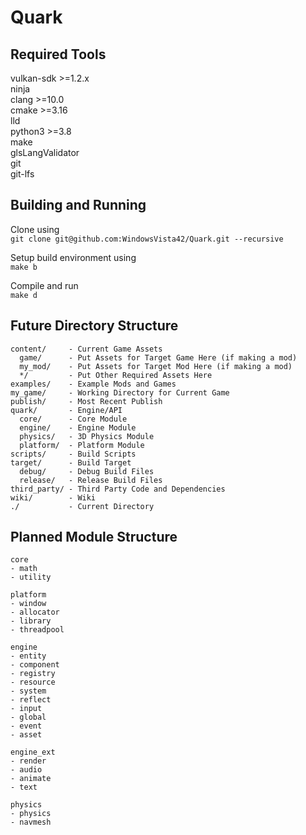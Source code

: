 # Quark
## Required Tools
vulkan-sdk >=1.2.x  
ninja  
clang >=10.0  
cmake >=3.16  
lld  
python3 >=3.8  
make  
glsLangValidator  
git  
git-lfs  

## Building and Running
Clone using  
```git clone git@github.com:WindowsVista42/Quark.git --recursive```

Setup build environment using  
```make b```

Compile and run  
```make d```

## Future Directory Structure
```
content/     - Current Game Assets
  game/      - Put Assets for Target Game Here (if making a mod)
  my_mod/    - Put Assets for Target Mod Here (if making a mod)
  */         - Put Other Required Assets Here
examples/    - Example Mods and Games
my_game/     - Working Directory for Current Game
publish/     - Most Recent Publish
quark/       - Engine/API
  core/      - Core Module
  engine/    - Engine Module
  physics/   - 3D Physics Module
  platform/  - Platform Module
scripts/     - Build Scripts
target/      - Build Target
  debug/     - Debug Build Files
  release/   - Release Build Files
third_party/ - Third Party Code and Dependencies
wiki/        - Wiki
./           - Current Directory
```

## Planned Module Structure
```
core
- math
- utility

platform
- window
- allocator
- library
- threadpool

engine
- entity
- component
- registry
- resource
- system
- reflect
- input
- global
- event
- asset

engine_ext
- render
- audio
- animate
- text

physics
- physics
- navmesh
```

